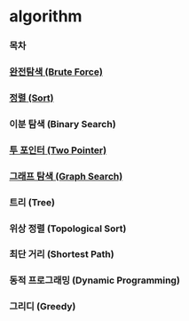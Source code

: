 # algorithm

### 목차
### [완전탐색 (Brute Force)](https://github.com/jjb8966/algorithm/blob/main/BOJ/brute_force/README.md)
### [정렬 (Sort)](https://github.com/jjb8966/algorithm/blob/main/BOJ/sort/README.md)
### 이분 탐색 (Binary Search)
### [투 포인터 (Two Pointer)](https://github.com/jjb8966/algorithm/blob/main/BOJ/two_pointer/README.md)
### [그래프 탐색 (Graph Search)](https://github.com/jjb8966/algorithm/blob/main/BOJ/graph_search/README.md)
### 트리 (Tree)
### 위상 정렬 (Topological Sort)
### 최단 거리 (Shortest Path)
### 동적 프로그래밍 (Dynamic Programming)
### 그리디 (Greedy)
